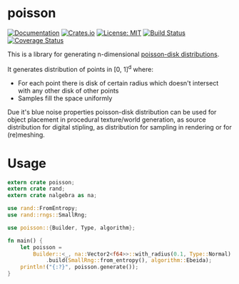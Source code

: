 # poisson

[![Documentation][di]][dl] [![Crates.io][ri]][rl] [![License: MIT][li]][ll] [![Build Status][ti]][tl] [![Coverage Status][ci]][cl]   

[di]: https://docs.rs/poisson/badge.svg
[dl]: https://docs.rs/poisson

[ri]: https://img.shields.io/crates/v/poisson.svg
[rl]: https://crates.io/crates/poisson/

[li]: https://img.shields.io/badge/License-MIT-blue.svg
[ll]: https://opensource.org/licenses/MIT

[ti]: https://travis-ci.org/WaDelma/poisson.svg?branch=master
[tl]: https://travis-ci.org/WaDelma/poisson

[ci]: https://coveralls.io/repos/github/WaDelma/poisson/badge.svg?branch=master
[cl]: https://coveralls.io/github/WaDelma/poisson?branch=master

This is a library for generating n-dimensional [poisson-disk distributions](http://mollyrocket.com/casey/stream_0014.html).    

It generates distribution of points in [0, 1]<sup>d</sup> where:

 * For each point there is disk of certain radius which doesn't intersect
 with any other disk of other points
 * Samples fill the space uniformly

Due it's blue noise properties poisson-disk distribution
can be used for object placement in procedural texture/world generation,
as source distribution for digital stipling,
as distribution for sampling in rendering or for (re)meshing.

# Usage

```rust
extern crate poisson;
extern crate rand;
extern crate nalgebra as na;

use rand::FromEntropy;
use rand::rngs::SmallRng;

use poisson::{Builder, Type, algorithm};

fn main() {
    let poisson =
        Builder::<_, na::Vector2<f64>>::with_radius(0.1, Type::Normal)
            .build(SmallRng::from_entropy(), algorithm::Ebeida);
    println!("{:?}", poisson.generate());
}
```
